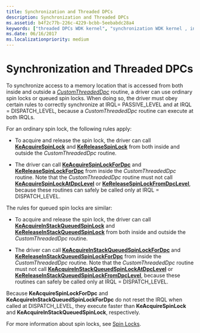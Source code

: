 ```yaml
---
title: Synchronization and Threaded DPCs
description: Synchronization and Threaded DPCs
ms.assetid: b4f2c77b-226c-4229-bcbb-5eebabdc28a4
keywords: ["threaded DPCs WDK kernel", "synchronization WDK kernel , interrupts", "queued spin locks WDK kernel"]
ms.date: 06/16/2017
ms.localizationpriority: medium
---
```


# Synchronization and Threaded DPCs





To synchronize access to a memory location that is accessed from both inside and outside a [*CustomThreadedDpc*](https://msdn.microsoft.com/library/windows/hardware/ff542976) routine, a driver can use ordinary spin locks or queued spin locks. When doing so, the driver must obey certain rules to correctly synchronize at IRQL= PASSIVE\_LEVEL and at IRQL = DISPATCH\_LEVEL, because a *CustomThreadedDpc* routine can execute at both IRQLs.

For an ordinary spin lock, the following rules apply:

-   To acquire and release the spin lock, the driver can call [**KeAcquireSpinLock**](https://docs.microsoft.com/windows-hardware/drivers/ddi/content/wdm/nf-wdm-keacquirespinlock) and [**KeReleaseSpinLock**](https://docs.microsoft.com/windows-hardware/drivers/ddi/content/wdm/nf-wdm-kereleasespinlock) from both inside and outside the *CustomThreadedDpc* routine.

-   The driver can call [**KeAcquireSpinLockForDpc**](https://docs.microsoft.com/previous-versions/windows/hardware/drivers/ff551923(v=vs.85)) and [**KeReleaseSpinLockForDpc**](https://docs.microsoft.com/windows-hardware/drivers/ddi/content/wdm/nf-wdm-kereleasespinlockfordpc) from inside the *CustomThreadedDpc* routine. Note that the *CustomThreadedDpc* routine must not call [**KeAcquireSpinLockAtDpcLevel**](https://docs.microsoft.com/windows-hardware/drivers/ddi/content/wdm/nf-wdm-keacquirespinlockatdpclevel) or [**KeReleaseSpinLockFromDpcLevel**](https://docs.microsoft.com/windows-hardware/drivers/ddi/content/wdm/nf-wdm-kereleasespinlockfromdpclevel), because these routines can safely be called only at IRQL = DISPATCH\_LEVEL.

The rules for queued spin locks are similar:

-   To acquire and release the spin lock, the driver can call [**KeAcquireInStackQueuedSpinLock**](https://docs.microsoft.com/previous-versions/windows/hardware/drivers/ff551899(v=vs.85)) and [**KeReleaseInStackQueuedSpinLock**](https://docs.microsoft.com/windows-hardware/drivers/ddi/content/wdm/nf-wdm-kereleaseinstackqueuedspinlock) from both inside and outside the *CustomThreadedDpc* routine.

-   The driver can call [**KeAcquireInStackQueuedSpinLockForDpc**](https://docs.microsoft.com/previous-versions/windows/hardware/drivers/ff551912(v=vs.85)) and [**KeReleaseInStackQueuedSpinLockForDpc**](https://docs.microsoft.com/windows-hardware/drivers/ddi/content/wdm/nf-wdm-kereleaseinstackqueuedspinlockfordpc) from inside the *CustomThreadedDpc* routine. Note that the *CustomThreadedDpc* routine must not call [**KeAcquireInStackQueuedSpinLockAtDpcLevel**](https://docs.microsoft.com/previous-versions/windows/hardware/drivers/ff551908(v=vs.85)) or [**KeReleaseInStackQueuedSpinLockFromDpcLevel**](https://docs.microsoft.com/windows-hardware/drivers/ddi/content/wdm/nf-wdm-kereleaseinstackqueuedspinlockfromdpclevel), because these routines can safely be called only at IRQL = DISPATCH\_LEVEL.

Because **KeAcquireSpinLockForDpc** and **KeAcquireInStackQueuedSpinLockForDpc** do not reset the IRQL when called at DISPATCH\_LEVEL, they execute faster than **KeAcquireSpinLock** and **KeAcquireInStackQueuedSpinLock**, respectively.

For more information about spin locks, see [Spin Locks](spin-locks.md).

 

 




